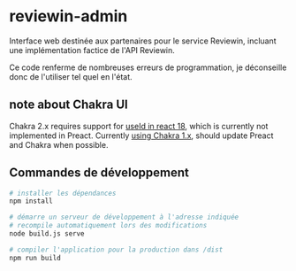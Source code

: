 # reviewin-admin

Interface web destinée aux partenaires pour le service Reviewin, incluant une implémentation factice de l'API Reviewin.

Ce code renferme de nombreuses erreurs de programmation, je déconseille donc de l'utiliser tel quel en l'état.

## note about Chakra UI
Chakra 2.x requires support for [useId in react 18](https://github.com/preactjs/preact/issues/3373),
which is currently not implemented in Preact.
Currently [using Chakra 1.x](https://github.com/redwoodjs/redwood/issues/5601#issuecomment-1133584714), should update Preact and Chakra when possible.

## Commandes de développement

``` bash
# installer les dépendances
npm install

# démarre un serveur de développement à l'adresse indiquée
# recompile automatiquement lors des modifications
node build.js serve

# compiler l'application pour la production dans /dist
npm run build

```
